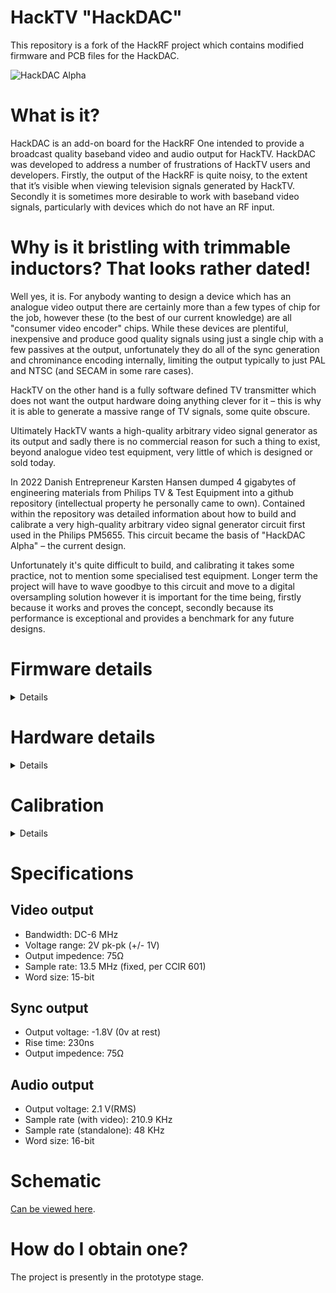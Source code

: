 # HackTV "HackDAC"

This repository is a fork of the HackRF project which contains modified firmware and PCB files for the HackDAC.

![HackDAC Alpha](https://raw.github.com/inaxeon/hacktv-hackrf/master/hardware/hackdac-alpha/images/top.jpg)

# What is it?

HackDAC is an add-on board for the HackRF One intended to provide a broadcast quality baseband video and audio output for HackTV. HackDAC was developed to address a number of frustrations of HackTV users and developers. Firstly, the output of the HackRF is quite noisy, to the extent that it’s visible when viewing television signals generated by HackTV. Secondly it is sometimes more desirable to work with baseband video signals, particularly with devices which do not have an RF input.

# Why is it bristling with trimmable inductors? That looks rather dated!

Well yes, it is. For anybody wanting to design a device which has an analogue video output there are certainly more than a few types of chip for the job, however these (to the best of our current knowledge) are all "consumer video encoder" chips. While these devices are plentiful, inexpensive and produce good quality signals using just a single chip with a few passives at the output, unfortunately they do all of the sync generation and chrominance encoding internally, limiting the output typically to just PAL and NTSC (and SECAM in some rare cases).

HackTV on the other hand is a fully software defined TV transmitter which does not want the output hardware doing anything clever for it – this is why it is able to generate a massive range of TV signals, some quite obscure.

Ultimately HackTV wants a high-quality arbitrary video signal generator as its output and sadly there is no commercial reason for such a thing to exist, beyond analogue video test equipment, very little of which is designed or sold today.

In 2022 Danish Entrepreneur Karsten Hansen dumped 4 gigabytes of engineering materials from Philips TV & Test Equipment into a github repository (intellectual property he personally came to own). Contained within the repository was detailed information about how to build and calibrate a very high-quality arbitrary video signal generator circuit first used in the Philips PM5655. This circuit became the basis of "HackDAC Alpha" – the current design.

Unfortunately it's quite difficult to build, and calibrating it takes some practice, not to mention some specialised test equipment. Longer term the project will have to wave goodbye to this circuit and move to a digital oversampling solution however it is important for the time being, firstly because it works and proves the concept, secondly because its performance is exceptional and provides a benchmark for any future designs.

# Firmware details

<details>
Contained within this repository is a modified version of the HackRF One's firmware which is required to support the HackDAC. It is the explicit intention that this firmware must retain all functionality of the HackRF One and full compatibility with libhackrf. As such any defects should be regarded as bugs and reported here.

Note that the HackDAC firmware increases the USB data buffer from 32KiB to the maximum 64KiB. This may effect latency when using the HackRF for low-bandwidth non-HackTV applications.
</details>

# Hardware details

<details>
During operation the HackRF's CPLD is re-programmed to emit data from the normally unused BANK2_AUX header, instead of the on-board analogue frontend. Realisation of video signals is performed by the 16-bit AD768 from Analogue Devices, the very same DAC originally used by Philips. It's an old chip with quite a price tag but remains in production and still has respectable performance even by todays' standards. Replacement of it with a newer, low-cost device was considered however it was found this would impose a number of compromises and require significant alterations to the design, none of which the project is particularly willing to accept at this time. Nonetheless in future it will have to be abandoned due to its high cost.

Video resolution is limited to 15-bit, as the 16th bit from the CPU is used for the Sync output.

Jitter was a particular difficulty during the development of HackDAC. The root cause of the problem is the HackRF's Si5351c/a PLL; a low-quality consumer chip with poor jitter characteristics, even when using the most optimum divisor ratios. To work around the problem, when running in baseband video mode the HackDAC firmware re-programs the Si5351 to act as a clock buffer, disabling its PLL entirely. HackDAC then clocks the Si5351 from its on-board 27 MHz TCXO, providing a stable, extremely low jitter to clock to the HackRF's CPLD and MCU. 

Audio is handled by a PCM5102 DAC run at a sample rate of 210.9 KHz, the 13.5 MHz video sample rate divided by 64. This ratio arises from interleaved transfers of 16KiB video data, followed by 512B of audio data to the HackRF, a scheme which was found to be efficient and reliable.

When a HackDAC is attached to the HackRF it should remain powered down, and not in any way impair non-HackTV related usage of it (even with standard firmware). Any issues in this scenario should be reported as bugs.

## Variable inductor construction

HackDAC uses proprietary Philips inductors in its output filter. Original parts are not purchasable from any source today however they can be recreated using inductor kits. To achieve correct characteristics the following instructions must be exactly followed.

All inductors are made from the WELCO SBK-71S kit *with* the optional SBK-CF1 ferrite cup. Bobbins must be wound with 0.1mm copper wire *using only the bottom half of the bobbon* It is important the top half is left free of windings. Once the bobbins are wound the windings must be varnished to ensure they do not move.

Single winding types:
* 4008 100 09500: 1pcs per board. 42.5 turns. Target inductance: 8.0-15.0uH
* 4008 100 09760: 2pcs per board. 9.5 turns. Target inductance: 0.5-1.0uH
* 4008 100 09750: 3pcs per board. 11.5 turns. Target inductance: 0.8-1.8uH

A single wire is wound counter-clockwise between pins 1 and 4. All turn counts are given including the extra half turn to reach the opposing pin. i.e. 9.5T = 9 full turns from pin 1, plus the extra half turn to reach pin 4.

Double winding types:
* 4008 100 09510: 1pcs per board. 10.5 turns. Target inductance: 0.7-1.2uH
* 4008 100 09770: 1pcs per board. 16.5 turns. Target inductance: 1.3-3.0uH

Two separate wires are wound counter-clockwise (both in the same direction) One starting at pin 1 ending at 4, and another starting at pin 2 ending at 5. Both must be of an identical number of turns. Verification of target inductance must be performed with both windings in parallel.
</details>

# Calibration

<details>
A number of steps are required to calibrate a HackDAC. Below is the method I personally use. I warn that it takes some time to master in practise.

### DC Offset / gain calibration:

![DC Test setup](https://raw.github.com/inaxeon/hacktv-hackrf/master/hardware/hackdac-alpha/images/dc_cal.png)

Each board has individually calibration DC gain and offset. It is performed using the "hackdac_cal" tool in this repository.

Upon running it with an assembled HackRF/HackDAC the user is given the option to set the output voltage to either -1V, 0V or +1V. Additional keystrokes allow the gain and offset to be adjusted in realtime so to achieve correct voltage as measured on a DMM attached to the HackDAC's video output terminated at 75Ω.

Once the procedure is completed the calibrations can be saved into nonvolatile memory contained within the calibration DAC on the HackDAC board.

### Low pass filter calibration

Test setup:
![VNA Test setup](https://raw.github.com/inaxeon/hacktv-hackrf/master/hardware/hackdac-alpha/images/vna_cal.png)

For this procedure the HackDAC must be connected to a baseband VNA using the A/R MAG input configuration. The procedure is possible with an RF VNA with a built-in S-Parameter test set however the test cable setup will differ and you most likely won't be able to accurately measure frequency response or group delay accurately below 1 MHz.

Firstly the low pass filter must be adjusted:

* L9: 16.8 MHz
* L8: 8.05 MHz
* L7: 10.0 MHz

Resonant frequencies can be observed in the stopband as per this plot:

![LP Filter plot](https://raw.github.com/inaxeon/hacktv-hackrf/master/hardware/hackdac-alpha/images/cal_lp_filter.png)

### Group delay equaliser calibration

In this procedure the VNA will need to be set the A/R DELAY measurement. L3, L4, L5 and L6 are adjusted to keep Tg deviation within 5ns as per this diagram:

![TG plot](https://raw.github.com/inaxeon/hacktv-hackrf/master/hardware/hackdac-alpha/images/cal_tg.png)

In practise this is rather difficult to do and somewhat overkill for any realistic application today. You may find you can get it within 20ns which is still more than good enough.

### SIN X/X correction calibration

![SIN XX Test setup](https://raw.github.com/inaxeon/hacktv-hackrf/master/hardware/hackdac-alpha/images/sinxx_cal.png)

To calibrate the SIN X/X corrector HackTV must be set to generate the SIN X/X test signal. L10 and C39 must be adjusted to achieve symmetry of the SIN X/X test signal as below:

![SIN XX plot](https://raw.github.com/inaxeon/hacktv-hackrf/master/hardware/hackdac-alpha/images/cal_sinxx.png)

Now start HackTV with the "Pulse & Bar" test signal. Check the 2T pulse is symmetrical as below. Ajust group delay & SIN X/X as necessary to resolve any issues.

![SIN XX plot](https://raw.github.com/inaxeon/hacktv-hackrf/master/hardware/hackdac-alpha/images/cal_2t.png)

### Final check with vectorscope

Lastly if you have an accurate/calibrated vectorscope to hand it is useful for validating the previous adjustments. Start HackTV with the 75% EBU colour bars test signal and verify the output on a vectorscope matches the below:

![Vectorscope view](https://raw.github.com/inaxeon/hacktv-hackrf/master/hardware/hackdac-alpha/images/cal_vector.png)

Colours should fall exactly in the 75% boxes in the graticule, traces between vectors should be perfectly straight. Examples of problems likely to be seen are differential phase errors and incorrect colour subcarrier amplitude. Fine tune the group delay equaliser and SIN X/X correction as necessary to resolve.
</details>

# Specifications

## Video output
* Bandwidth: DC-6 MHz
* Voltage range: 2V pk-pk (+/- 1V)
* Output impedence: 75Ω
* Sample rate: 13.5 MHz (fixed, per CCIR 601)
* Word size: 15-bit

## Sync output
* Output voltage: -1.8V (0v at rest)
* Rise time: 230ns
* Output impedence: 75Ω

## Audio output
* Output voltage: 2.1 V(RMS)
* Sample rate (with video): 210.9 KHz
* Sample rate (standalone): 48 KHz
* Word size: 16-bit

# Schematic

[Can be viewed here](https://github.com/inaxeon/hacktv-hackrf/blob/master/hardware/hackdac-alpha/hackdac-alpha-rev2.pdf).

# How do I obtain one?

The project is presently in the prototype stage.
